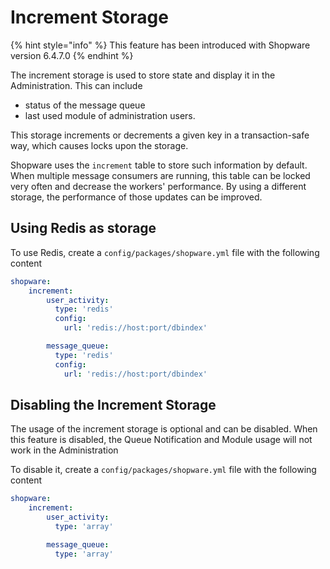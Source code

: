 # Increment Storage

{% hint style="info" %}
This feature has been introduced with Shopware version 6.4.7.0
{% endhint %}

The increment storage is used to store state and display it in the Administration. This can include

 * status of the message queue
 * last used module of administration users.
 
 This storage increments or decrements a given key in a transaction-safe way, which causes locks upon the storage.

Shopware uses the `increment` table to store such information by default. When multiple message consumers are running, this table can be locked very often and decrease the workers' performance. By using a different storage, the performance of those updates can be improved.


## Using Redis as storage

To use Redis, create a `config/packages/shopware.yml` file with the following content

```yaml
shopware:
    increment:
        user_activity:
          type: 'redis'
          config:
            url: 'redis://host:port/dbindex'

        message_queue:
          type: 'redis'
          config:
            url: 'redis://host:port/dbindex'
```

## Disabling the Increment Storage

The usage of the increment storage is optional and can be disabled. When this feature is disabled, the Queue Notification and Module usage will not work in the Administration

To disable it, create a `config/packages/shopware.yml` file with the following content

```yaml
shopware:
    increment:
        user_activity:
          type: 'array'

        message_queue:
          type: 'array'
```